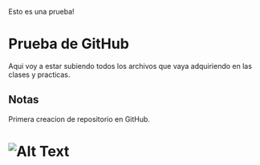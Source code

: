 Esto es una prueba!

# Prueba de GitHub

Aqui voy a estar subiendo todos los archivos que vaya adquiriendo en las clases y practicas.

## Notas

Primera creacion de repositorio en GitHub.

# ![Alt Text](https://media.giphy.com/media/QMHoU66sBXqqLqYvGO/giphy.gif)
